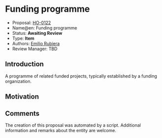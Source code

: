 # Funding programme

* Proposal: [HO-0122](0122-funding-programme.md)
* Name@en: Funding programme
* Status: **Awaiting Review**
* Type: **Item**
* Authors: [Emilio Rubiera](https://github.com/spitxa)
* Review Manager: TBD

## Introduction

A programme of related funded projects, typically established by a funding organization.

## Motivation

## Comments
The creation of this proposal was automated by a script. Additional information and remarks about the entity are welcome.
